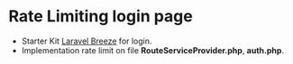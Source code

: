 # Rate Limiting login page
* Starter Kit [Laravel Breeze](https://laravel.com/docs/10.x/starter-kits#laravel-breeze) for login.
* Implementation rate limit on file **RouteServiceProvider.php**, **auth.php**.
